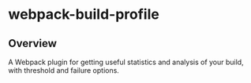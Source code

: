 # webpack-build-profile

## Overview
A Webpack plugin for getting useful statistics and analysis of your build, with threshold and failure options.
